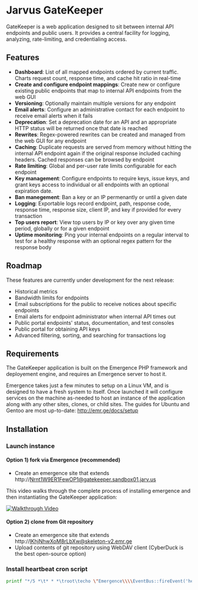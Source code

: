 # Jarvus GateKeeper

GateKeeper is a web application designed to sit between internal API endpoints and public users.
It provides a central facility for logging, analyzing, rate-limiting, and credentialing access.

## Features
- **Dashboard**: List of all mapped endpoints ordered by current traffic. Charts request count, response time, and cache hit ratio in real-time
- **Create and configure endpoint mappings**: Create new or configure existing public endpoints that map to internal API endpoints from the web GUI
- **Versioning**: Optionally maintain multiple versions for any endpoint
- **Email alerts**: Configure an administrative contact for each endpoint to receive email alerts when it fails
- **Deprecation**: Set a deprecation date for an API and an appropriate HTTP status will be returned once that date is reached
- **Rewrites**: Regex-powered rewrites can be created and managed from the web GUI for any endpoint
- **Caching**: Duplicate requests are served from memory without hitting the internal API endpoint again if the original response included caching headers. Cached responses can be browsed by endpoint
- **Rate limiting**: Global and per-user rate limits configurable for each endpoint
- **Key management**: Configure endpoints to require keys, issue keys, and grant keys access to individual or all endpoints with an optional expiration date.
- **Ban manegement**: Ban a key or an IP permenantly or until a given date
- **Logging**: Exportable logs record endpoint, path, response code, response time, response size, client IP, and key if provided for every transaction
- **Top users report**: View top users by IP or key over any given time period, globally or for a given endpoint
- **Uptime monitoring**: Ping your internal endpoints on a regular interval to test for a healthy response with an optional regex pattern for the response body

## Roadmap
These features are currently under development for the next release:
- Historical metrics
- Bandwidth limits for endpoints
- Email subscriptions for the public to receive notices about specific endpoints
- Email alerts for endpoint administrator when internal API times out
- Public portal endpoints' status, documentation, and test consoles
- Public portal for obtaining API keys
- Advanced filtering, sorting, and searching for transactions log

## Requirements
The GateKeeper application is built on the Emergence PHP framework and deployement engine, and requires an Emergence server to host it.

Emergence takes just a few minutes to setup on a Linux VM, and is designed to have a fresh system to itself. Once launched
it will configure services on the machine as-needed to host an instance of the application along with any other
sites, clones, or child sites. The guides for Ubuntu and Gentoo are most up-to-date: http://emr.ge/docs/setup

## Installation
### Launch instance
#### Option 1) fork via Emergence (recommended)
-  Create an emergence site that extends http://Nrnt1W9ER1FewOP1@gatekeeper.sandbox01.jarv.us

This video walks through the complete process of installing emergence and then instantiating the GateKeeper application:

[![Walkthrough Video](http://b.vimeocdn.com/ts/455/313/455313620_640.jpg)](https://vimeo.com/79587819)

#### Option 2) clone from Git repository
-  Create an emergence site that extends http://lKhjNhwXoM8rLbXw@skeleton-v2.emr.ge
-  Upload contents of git repository using WebDAV client (CyberDuck is the best open-source option)

### Install heartbeat cron script
```bash
printf "*/5 *\t* * *\troot\techo \"Emergence\\\\EventBus::fireEvent('heartbeat', 'Gatekeeper');\" | /usr/local/bin/emergence-shell gatekeeper > /dev/null\n" | sudo tee /etc/cron.d/gatekeeper-heartbeat
```
###


